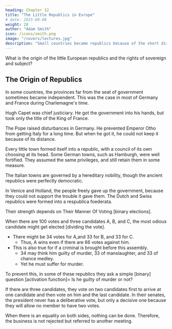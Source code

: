 ```yaml
---
heading: Chapter 12
title: "The Little Republics in Europe"
# date: 2015-09-08
weight: 28
author: "Adam Smith"
icon: /icons/smith.png
image: "/covers/lectures.jpg"
description: "Small countries became republics because of the short distance between people"
---
```




What is the origin of the little European republics and the rights of sovereign and subject?


## The Origin of Republics

In some countries, the provinces far from the seat of government sometimes became independent. This was the case in most of Germany and France during Charlemagne's time.

Hugh Capet was chief justiciary. He got the government into his hands, but took only the title of the King of France.

The Pope raised disturbances in Germany. He prevented Emperor Otho from getting Italy for a long time. But when he got it, he could not keep it because of its distance.

Every little town formed itself into a republic, with a council of its own choosing at its head. Some German towns, such as Hamburgh, were well fortified.
They assumed the same privileges, and still retain them in some measure. 

The Italian towns are governed by a hereditary nobility, though the ancient republics were perfectly democratic.

In Venice and Holland, the people freely gave up the government, because they could not support the trouble it gave them. The Dutch and Swiss republics were formed into a respublica foederata.

Their strength depends on Their Manner Of Voting [binary elections].


When there are 100 votes and three candidates A, B, and C, the most odious candidate might get elected [dividing the vote].
- There might be 34 votes for A,and 33 for B, and 33 for C.
  - Thus, A wins even if there are 66 votes against him.
- This is also true for if a criminal is brought before this assembly.
  - 34 may think him guilty of murder, 33 of manslaughter, and 33 of chance medley.
  - Yet he must suffer for murder.

To prevent this, in some of these republics they ask a simple [binary] question [activation function]=  Is he guilty of murder or not?

If there are three candidates, they vote on two candidates first to arrive at one candidate and then vote on him and the last candidate. In their senates, the president never has a deliberative vote, but only a decisive one because they will allow no member to have two votes.
<!--  have another vote for tput a previous vote, by which they exclude one of the candidates. -->

When there is an equality on both sides, nothing can be done. Therefore, the business is not rejected but referred to another meeting.
